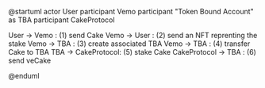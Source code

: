 @startuml
actor User
participant Vemo
participant "Token Bound Account" as TBA 
participant CakeProtocol


User -> Vemo : (1) send Cake
Vemo -> User : (2) send an NFT reprenting the stake
Vemo -> TBA : (3) create associated TBA
Vemo -> TBA : (4) transfer Cake to TBA
TBA  -> CakeProtocol: (5) stake Cake
CakeProtocol -> TBA : (6) send veCake



@enduml